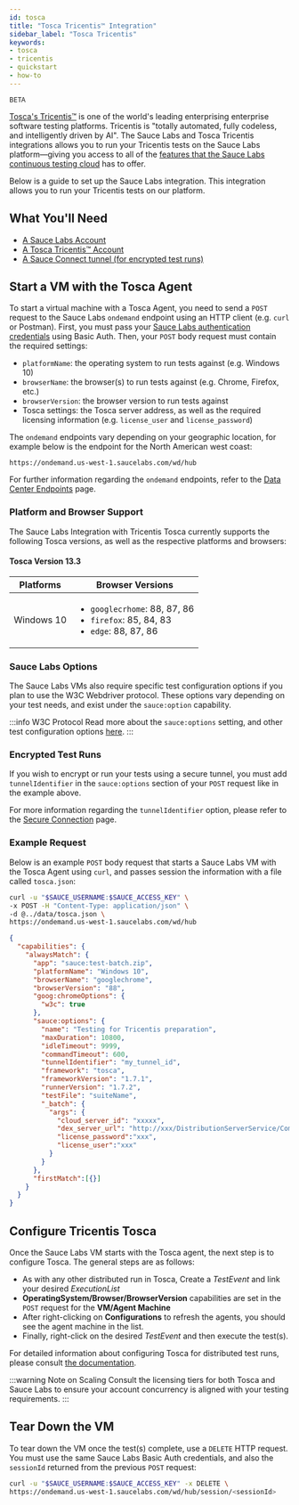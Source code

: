```yaml
---
id: tosca
title: "Tosca Tricentis™ Integration"
sidebar_label: "Tosca Tricentis"
keywords:
- tosca
- tricentis
- quickstart
- how-to
---
```


<p><small><span class="highlight beta">BETA</span></small></p>

[Tosca's Tricentis™](https://www.tricentis.com/) is one of the world's leading enterprising enterprise software testing platforms. Tricentis is "totally automated, fully codeless, and intelligently driven by AI". The Sauce Labs and Tosca Tricentis integrations allows you to run your Tricentis tests on the Sauce Labs platform—giving you access to all of the [features that the Sauce Labs continuous testing cloud](https://saucelabs.com/platform) has to offer.

Below is a guide to set up the Sauce Labs integration. This integration allows you to run your Tricentis tests on our platform.

## What You'll Need

* [A Sauce Labs Account](https://saucelabs.com/sign-up)
* [A Tosca Tricentis™ Account](https://www.tricentis.com/software-testing-tool-trial-demo/)
* [A Sauce Connect tunnel (for encrypted test runs)](#encrypted-test-runs)

## Start a VM with the Tosca Agent
To start a virtual machine with a Tosca Agent, you need to send a `POST` request to the Sauce Labs `ondemand` endpoint using an HTTP client (e.g. `curl` or Postman). First, you must pass your [Sauce Labs authentication credentials](https://app.saucelabs.com/user-settings) using Basic Auth. Then, your `POST` body request must contain the required settings:

* `platformName`: the operating system to run tests against (e.g. Windows 10)
* `browserName`: the browser(s) to run tests against (e.g. Chrome, Firefox, etc.)
* `browserVersion`: the browser version to run tests against
* Tosca settings: the Tosca server address, as well as the required licensing information (e.g. `license_user` and `license_password`)

The `ondemand` endpoints vary depending on your geographic location, for example below is the endpoint for the North American west coast:

```http request
https://ondemand.us-west-1.saucelabs.com/wd/hub
```

For further information regarding the `ondemand` endpoints, refer to the [Data Center Endpoints](/basics/data-center-endpoints/data-center-endpoints/) page.

### Platform and Browser Support
The Sauce Labs Integration with Tricentis Tosca currently supports the following Tosca versions, as well as the respective platforms and browsers:

#### Tosca Version 13.3
| Platforms  | Browser Versions                                          |
|------------|-----------------------------------------------------------|
| Windows 10 | <ul><li>`googlecrhome`: 88, 87, 86</li> <li>`firefox`: 85, 84, 83</li>  <li>`edge`: 88, 87, 86</li></ul> |

### Sauce Labs Options

The Sauce Labs VMs also require specific test configuration options if you plan to use the W3C Webdriver protocol. These options vary depending on your test needs, and exist under the `sauce:option` capability.

:::info W3C Protocol
Read more about the `sauce:options` setting, and other test configuration options [here](/dev/test-configuration-options/#webdriver-w3c-capabilities--required).
:::

### Encrypted Test Runs

If you wish to encrypt or run your tests using a secure tunnel, you must add `tunnelIdentifier` in the `sauce:options` section of your `POST` request like in the example above.

For more information regarding the `tunnelIdentifier` option, please refer to the [Secure Connection](https://docs.saucelabs.com/secure-connections/sauce-connect) page.


### Example Request
Below is an example `POST` body request that starts a Sauce Labs VM with the Tosca Agent using `curl`, and passes session the information with a file called `tosca.json`:

```bash
curl -u "$SAUCE_USERNAME:$SAUCE_ACCESS_KEY" \
-x POST -H "Content-Type: application/json" \
-d @../data/tosca.json \
https://ondemand.us-west-1.saucelabs.com/wd/hub
```

```json title="tosa.json"
{
  "capabilities": {
    "alwaysMatch": {
      "app": "sauce:test-batch.zip",
      "platformName": "Windows 10",
      "browserName": "googlechrome",
      "browserVersion": "88",
      "goog:chromeOptions": {
        "w3c": true
      },
      "sauce:options": {
        "name": "Testing for Tricentis preparation",
        "maxDuration": 10800,
        "idleTimeout": 9999,
        "commandTimeout": 600,
        "tunnelIdentifier": "my_tunnel_id",
        "framework": "tosca",
        "frameworkVersion": "1.7.1",
        "runnerVersion": "1.7.2",
        "testFile": "suiteName",
        "_batch": {
          "args": {
            "cloud_server_id": "xxxxx",
            "dex_server_url": "http://xxx/DistributionServerService/CommunicationService.svc",
            "license_password":"xxx",
            "license_user":"xxx"
          }
        }
      },
      "firstMatch":[{}]
    }
  }
}
```

## Configure Tricentis Tosca

Once the Sauce Labs VM starts with the Tosca agent, the next step is to configure Tosca. The general steps are as follows:

* As with any other distributed run in Tosca, Create a _TestEvent_ and link your desired _ExecutionList_
* **OperatingSystem/Browser/BrowserVersion** capabilities are set in the `POST` request for the **VM/Agent Machine**
* After right-clicking on **Configurations** to refresh the agents, you should see the agent machine in the list.
* Finally, right-click on the desired _TestEvent_ and then execute the test(s).

For detailed information about configuring Tosca for distributed test runs, please consult [the documentation](https://documentation.tricentis.com/tosca/1300/en/content/resources/webhelp/cover_web.htm).

:::warning Note on Scaling
Consult the licensing tiers for both Tosca and Sauce Labs to ensure your account concurrency is aligned with your testing requirements.
:::

## Tear Down the VM

To tear down the VM once the test(s) complete, use a `DELETE` HTTP request. You must use the same Sauce Labs Basic Auth credentials, and also the `sessionId` returned from the previous `POST` request:

```bash
curl -u "$SAUCE_USERNAME:$SAUCE_ACCESS_KEY" -x DELETE \
https://ondemand.us-west-1.saucelabs.com/wd/hub/session/<sessionId>
```